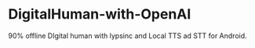 # DigitalHuman-with-OpenAI
90% offline DIgital human with lypsinc and Local TTS ad STT for Android.
